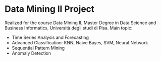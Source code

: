 # Data Mining II Project
Realized for the course Data Mining II, Master Degree in Data Science and Business Informatics, Università degli studi di Pisa.
Main topic:
- Time Series Analysis and Forecasting
- Advanced Classification: KNN, Naive Bayes, SVM, Neural Network
- Sequential Pattern Mining
- Anomaly Detection
